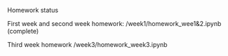 Homework status

First week and second week homework: /week1/homework_wee1&2.ipynb (complete)

Third week homework /week3/homework_week3.ipynb
